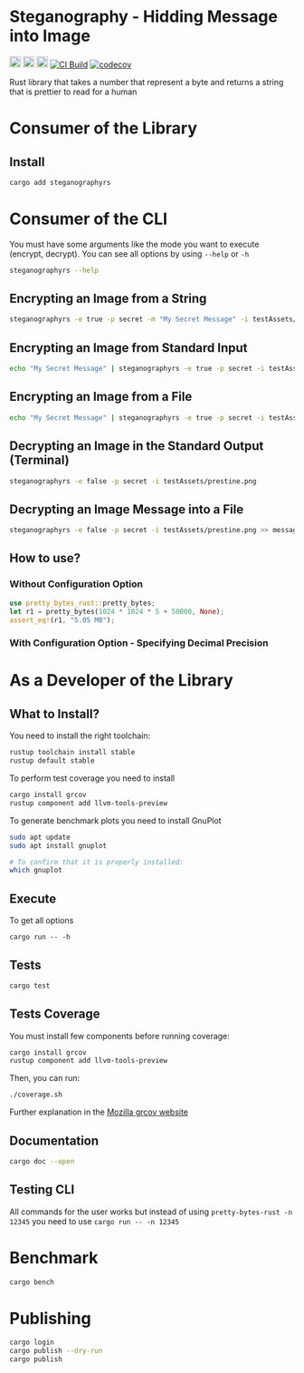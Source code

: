 # Steganography - Hidding Message into Image

[<img alt="github" src="https://img.shields.io/badge/github-mrdesjardins/pretty_bytes_rust-8dagcb?labelColor=555555&logo=github" height="20">](https://github.com/MrDesjardins/pretty-bytes-rust)
[<img alt="crates.io" src="https://img.shields.io/crates/v/pretty_bytes_rust.svg?color=fc8d62&logo=rust" height="20">](https://crates.io/crates/pretty-bytes-rust)
[<img alt="docs.rs" src="https://img.shields.io/badge/docs.pretty_bytes-66c2a5?labelColor=555555&logo=docs.rs" height="20">](https://docs.rs/pretty-bytes-rust/latest/pretty_bytes_rust)
[![CI Build](https://github.com/MrDesjardins/pretty-bytes-rust/actions/workflows/rust.yml/badge.svg)](https://github.com/MrDesjardins/pretty-bytes-rust/actions/workflows/rust.yml)
[![codecov](https://codecov.io/gh/MrDesjardins/pretty-bytes-rust/branch/main/graph/badge.svg?token=TWHYC1X1KQ)](https://codecov.io/gh/MrDesjardins/pretty-bytes-rust)

Rust library that takes a number that represent a byte and returns a string that is prettier to read for a human

# Consumer of the Library

## Install

```sh
cargo add steganographyrs
```

# Consumer of the CLI

You must have some arguments like the mode you want to execute (encrypt, decrypt). You can see all options by using `--help` or `-h` 

```sh
steganographyrs --help
```

## Encrypting an Image from a String

```sh
steganographyrs -e true -p secret -m "My Secret Message" -i testAssets/prestine.png -o out.png
```

## Encrypting an Image from Standard Input

```sh
echo "My Secret Message" | steganographyrs -e true -p secret -i testAssets/prestine.png -o out.png
```
## Encrypting an Image from a File

```sh
echo "My Secret Message" | steganographyrs -e true -p secret -i testAssets/prestine.png -o out.png
```

## Decrypting an Image in the Standard Output (Terminal)

```sh
steganographyrs -e false -p secret -i testAssets/prestine.png
```

## Decrypting an Image Message into a File

```sh
steganographyrs -e false -p secret -i testAssets/prestine.png >> message.txt
```

## How to use?

### Without Configuration Option

```rust
use pretty_bytes_rust::pretty_bytes;
let r1 = pretty_bytes(1024 * 1024 * 5 + 50000, None);
assert_eq!(r1, "5.05 MB");
```

### With Configuration Option - Specifying Decimal Precision



# As a Developer of the Library

## What to Install?

You need to install the right toolchain:

```sh
rustup toolchain install stable
rustup default stable
```

To perform test coverage you need to install

```sh
cargo install grcov
rustup component add llvm-tools-preview
```

To generate benchmark plots you need to install GnuPlot

```sh
sudo apt update
sudo apt install gnuplot

# To confirm that it is properly installed:
which gnuplot
```

## Execute

To get all options
```
cargo run -- -h
```

## Tests

```sh
cargo test
```

## Tests Coverage

You must install few components before running coverage:

```sh
cargo install grcov
rustup component add llvm-tools-preview
```

Then, you can run:

```sh
./coverage.sh
```

Further explanation in the [Mozilla grcov website](https://github.com/mozilla/grcov)

## Documentation

```sh
cargo doc --open
```
## Testing CLI

All commands for the user works but instead of using `pretty-bytes-rust -n 12345` you need to use `cargo run -- -n 12345`

# Benchmark

```sh
cargo bench
```

# Publishing

```sh
cargo login
cargo publish --dry-run
cargo publish
```

